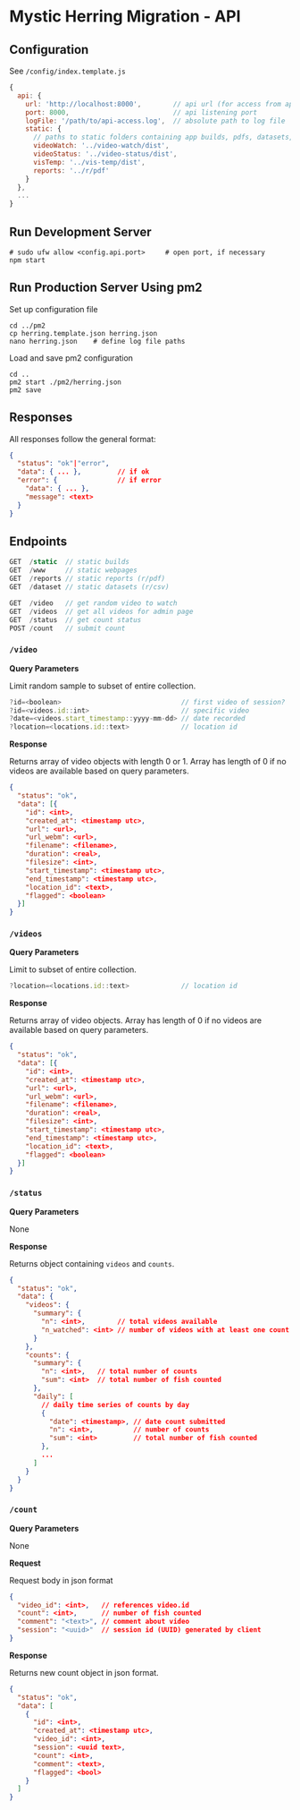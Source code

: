 Mystic Herring Migration - API
==============================

## Configuration

See `/config/index.template.js`

```js
{
  api: {
    url: 'http://localhost:8000',        // api url (for access from apps)
    port: 8000,                          // api listening port
    logFile: '/path/to/api-access.log',  // absolute path to log file
    static: {
      // paths to static folders containing app builds, pdfs, datasets, etc
      videoWatch: '../video-watch/dist',
      videoStatus: '../video-status/dist',
      visTemp: '../vis-temp/dist',
      reports: '../r/pdf'
    }
  },
  ...
}
```

## Run Development Server

```
# sudo ufw allow <config.api.port>     # open port, if necessary
npm start
```

## Run Production Server Using pm2

Set up configuration file

```
cd ../pm2
cp herring.template.json herring.json
nano herring.json    # define log file paths
```

Load and save pm2 configuration

```
cd ..
pm2 start ./pm2/herring.json
pm2 save
```

## Responses

All responses follow the general format:

```json
{
  "status": "ok"|"error",
  "data": { ... },         // if ok
  "error": {               // if error
    "data": { ... },
    "message": <text>
  }
}
```

## Endpoints

```js
GET  /static  // static builds
GET  /www     // static webpages
GET  /reports // static reports (r/pdf)
GET  /dataset // static datasets (r/csv)

GET  /video   // get random video to watch
GET  /videos  // get all videos for admin page
GET  /status  // get count status
POST /count   // submit count
```

### `/video`

**Query Parameters**

Limit random sample to subset of entire collection.

```js
?id=<boolean>                              // first video of session?
?id=<videos.id::int>                       // specific video
?date=<videos.start_timestamp::yyyy-mm-dd> // date recorded
?location=<locations.id::text>             // location id
```

**Response**

Returns array of video objects with length 0 or 1. Array has length of 0 if no videos are available based on query parameters.

```json
{
  "status": "ok",
  "data": [{
    "id": <int>,
    "created_at": <timestamp utc>,
    "url": <url>,
    "url_webm": <url>,
    "filename": <filename>,
    "duration": <real>,
    "filesize": <int>,
    "start_timestamp": <timestamp utc>,
    "end_timestamp": <timestamp utc>,
    "location_id": <text>,
    "flagged": <boolean>
  }]
}
```

### `/videos`

**Query Parameters**

Limit to subset of entire collection.

```js
?location=<locations.id::text>             // location id
```

**Response**

Returns array of video objects. Array has length of 0 if no videos are available based on query parameters.

```json
{
  "status": "ok",
  "data": [{
    "id": <int>,
    "created_at": <timestamp utc>,
    "url": <url>,
    "url_webm": <url>,
    "filename": <filename>,
    "duration": <real>,
    "filesize": <int>,
    "start_timestamp": <timestamp utc>,
    "end_timestamp": <timestamp utc>,
    "location_id": <text>,
    "flagged": <boolean>
  }]
}
```

### `/status`

**Query Parameters**

None

**Response**

Returns object containing `videos` and `counts`.

```json
{
  "status": "ok",
  "data": {
    "videos": {
      "summary": {
        "n": <int>,        // total videos available
        "n_watched": <int> // number of videos with at least one count
      }
    },
    "counts": {
      "summary": {
        "n": <int>,   // total number of counts
        "sum": <int>  // total number of fish counted
      },
      "daily": [
        // daily time series of counts by day
        {
          "date": <timestamp>, // date count submitted
          "n": <int>,          // number of counts
          "sum": <int>         // total number of fish counted
        },
        ...
      ]
    }
  }
}
```


### `/count`

**Query Parameters**

None

**Request**

Request body in json format

```json
{
  "video_id": <int>,   // references video.id
  "count": <int>,      // number of fish counted
  "comment": "<text>", // comment about video
  "session": "<uuid>"  // session id (UUID) generated by client
}
```

**Response**

Returns new count object in json format.

```json
{
  "status": "ok",
  "data": [
    {
      "id": <int>,
      "created_at": <timestamp utc>,
      "video_id": <int>,
      "session": <uuid text>,
      "count": <int>,
      "comment": <text>,
      "flagged": <bool>
    }
  ]
}
```
